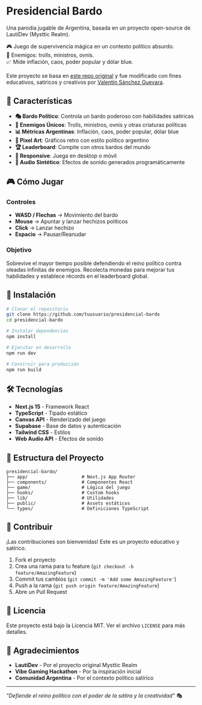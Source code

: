 # Presidencial Bardo

Una parodia jugable de Argentina, basada en un proyecto open-source de LautiDev (Mysttic Realm).

🎮 Juego de supervivencia mágica en un contexto político absurdo.  
👾 Enemigos: trolls, ministros, ovnis.  
📈 Mide inflación, caos, poder popular y dólar blue.

Este proyecto se basa en [este repo original](https://github.com/lautidev/mysttic) y fue modificado con fines educativos, satíricos y creativos por [Valentín Sánchez Guevara](https://github.com/tuusuario).

## 🎯 Características

- **🎭 Bardo Político**: Controla un bardo poderoso con habilidades satíricas
- **👾 Enemigos Únicos**: Trolls, ministros, ovnis y otras criaturas políticas
- **📊 Métricas Argentinas**: Inflación, caos, poder popular, dólar blue
- **🎨 Pixel Art**: Gráficos retro con estilo político argentino
- **🏆 Leaderboard**: Compite con otros bardos del mundo
- **📱 Responsive**: Juega en desktop o móvil
- **🎵 Audio Sintético**: Efectos de sonido generados programáticamente

## 🎮 Cómo Jugar

### Controles
- **WASD / Flechas** → Movimiento del bardo
- **Mouse** → Apuntar y lanzar hechizos políticos
- **Click** → Lanzar hechizo
- **Espacio** → Pausar/Reanudar

### Objetivo
Sobrevive el mayor tiempo posible defendiendo el reino político contra oleadas infinitas de enemigos. Recolecta monedas para mejorar tus habilidades y establece récords en el leaderboard global.

## 🚀 Instalación

```bash
# Clonar el repositorio
git clone https://github.com/tuusuario/presidencial-bardo
cd presidencial-bardo

# Instalar dependencias
npm install

# Ejecutar en desarrollo
npm run dev

# Construir para producción
npm run build
```

## 🛠️ Tecnologías

- **Next.js 15** - Framework React
- **TypeScript** - Tipado estático
- **Canvas API** - Renderizado del juego
- **Supabase** - Base de datos y autenticación
- **Tailwind CSS** - Estilos
- **Web Audio API** - Efectos de sonido

## 📁 Estructura del Proyecto

```
presidencial-bardo/
├── app/                    # Next.js App Router
├── components/             # Componentes React
├── game/                   # Lógica del juego
├── hooks/                  # Custom hooks
├── lib/                    # Utilidades
├── public/                 # Assets estáticos
└── types/                  # Definiciones TypeScript
```

## 🤝 Contribuir

¡Las contribuciones son bienvenidas! Este es un proyecto educativo y satírico.

1. Fork el proyecto
2. Crea una rama para tu feature (`git checkout -b feature/AmazingFeature`)
3. Commit tus cambios (`git commit -m 'Add some AmazingFeature'`)
4. Push a la rama (`git push origin feature/AmazingFeature`)
5. Abre un Pull Request

## 📄 Licencia

Este proyecto está bajo la Licencia MIT. Ver el archivo `LICENSE` para más detalles.

## 🙏 Agradecimientos

- **LautiDev** - Por el proyecto original Mysttic Realm
- **Vibe Gaming Hackathon** - Por la inspiración inicial
- **Comunidad Argentina** - Por el contexto político satírico

---

*"Defiende el reino político con el poder de la sátira y la creatividad"* 🎭
